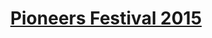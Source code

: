---
date-str: 27 - 29 May 2015
img: hofburg.jpg
title: <a href="http://pioneers.io">Pioneers Festival 2015</a>
text: It was a big honor for us to be invited at <a href="http://pioneers.io">Pioneers Festival 2015</a> at the Hofburg Vienna. We hope that we will leave a big impression on all visitors.
---